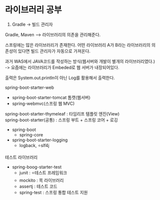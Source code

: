# 라이브러리 공부
1. Gradle -> 빌드 관리자

Gradle, Maven --> 라이브러리의 의존을 관리해준다.

스프링에는 많은 라이브러리가 존재한다.
어떤 라이브러리 A가 B라는 라이브러리의 의존성이 있다면 빌드 관리자가 자동으로 가져온다.

과거 WAS에서 JAVA코드를 작성하는 방식(웹서버와 개발이 별개의 라이브러리였다.)
-> 요즘에는 라이브러리가 Embeded로 웹 서버가 내장되어있다.

출력은 System.out.println이 아닌 Log를 활용해서 출력한다.

spring-boot-starter-web
- spring-boot-starter-tomcat 톰캣(웹서버)
- spring-webmvc(스프링 웹 MVC)

spring-boot-starter-thymeleaf : 타임리프 템플릿 엔진(View)\
spring-boot-starter(공통) : 스프링 부트 + 스프링 코어 + 로깅
- spring-boot
    - spring-core
- spring-boot-starter-logging
  - logback, ⭐slf4j

테스트 라이브러리
- spring-boog-starter-test
  - junit : ⭐테스트 프레임워크
  - mockito : 목 라이브러리
  - assertj : 테스트 코드
  - spring-test : 스프링 통합 테스트 지원